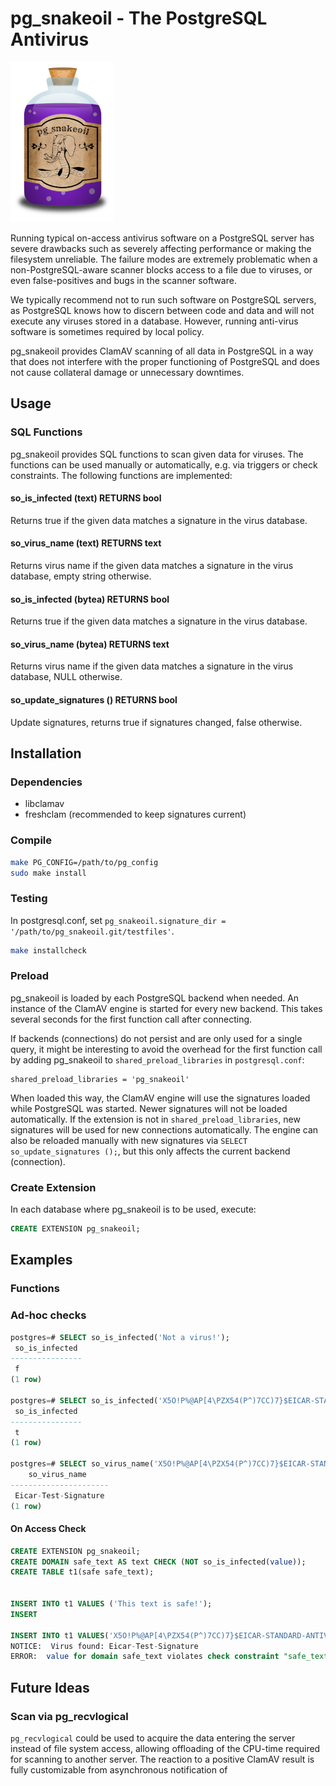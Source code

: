 # pg_snakeoil - The PostgreSQL Antivirus

<img src="images/pg_snakeoil_logo.png" height="256">

Running typical on-access antivirus software on a PostgreSQL server has severe
drawbacks such as severely affecting performance or making the filesystem
unreliable.  The failure modes are extremely problematic when a
non-PostgreSQL-aware scanner blocks access to a file due to viruses, or even
false-positives and bugs in the scanner software.

We typically recommend not to run such software on PostgreSQL servers, as
PostgreSQL knows how to discern between code and data and will not execute any
viruses stored in a database. However, running anti-virus software is sometimes
required by local policy.

pg_snakeoil provides ClamAV scanning of all data in PostgreSQL in a way that
does not interfere with the proper functioning of PostgreSQL and does not cause
collateral damage or unnecessary downtimes.

## Usage

### SQL Functions

pg_snakeoil provides SQL functions to scan given data for viruses. The
functions can be used manually or automatically, e.g. via triggers or check
constraints. The following functions are implemented:

#### so_is_infected (text) RETURNS bool

Returns true if the given data matches a signature in the virus database.

#### so_virus_name (text) RETURNS text

Returns virus name if the given data matches a signature in the virus database, empty string otherwise.

#### so_is_infected (bytea) RETURNS bool

Returns true if the given data matches a signature in the virus database.

#### so_virus_name (bytea) RETURNS text

Returns virus name if the given data matches a signature in the virus database,
NULL otherwise.

#### so_update_signatures () RETURNS bool

Update signatures, returns true if signatures changed, false otherwise.


## Installation

### Dependencies

* libclamav
* freshclam (recommended to keep signatures current)

### Compile

```bash
make PG_CONFIG=/path/to/pg_config
sudo make install
```

### Testing

In postgresql.conf, set `pg_snakeoil.signature_dir = '/path/to/pg_snakeoil.git/testfiles'`.

```bash
make installcheck
```

### Preload

pg_snakeoil is loaded by each PostgreSQL backend when needed.
An instance of the ClamAV engine is started for every new backend.
This takes several seconds for the first function call after connecting.

If backends (connections) do not persist and are only used for a single query, it might be interesting to avoid the overhead for the first function call by adding pg_snakeoil to `shared_preload_libraries` in
`postgresql.conf`:

```
shared_preload_libraries = 'pg_snakeoil'
```

When loaded this way, the ClamAV engine will use the signatures loaded while PostgreSQL was started.
Newer signatures will not be loaded automatically.
If the extension is not in `shared_preload_libraries`, new signatures will be used for new connections automatically.
The engine can also be reloaded manually with new signatures via `SELECT so_update_signatures ();`, but this only affects the current backend (connection).

### Create Extension

In each database where pg_snakeoil is to be used, execute:

```SQL
CREATE EXTENSION pg_snakeoil;
```

## Examples

### Functions

### Ad-hoc checks

```SQL
postgres=# SELECT so_is_infected('Not a virus!');
 so_is_infected
----------------
 f
(1 row)

postgres=# SELECT so_is_infected('X5O!P%@AP[4\PZX54(P^)7CC)7}$EICAR-STANDARD-ANTIVIRUS-TEST-FILE!$H+H*');
 so_is_infected
----------------
 t
(1 row)

postgres=# SELECT so_virus_name('X5O!P%@AP[4\PZX54(P^)7CC)7}$EICAR-STANDARD-ANTIVIRUS-TEST-FILE!$H+H*');
    so_virus_name
----------------------
 Eicar-Test-Signature
(1 row)
```

#### On Access Check

```SQL
CREATE EXTENSION pg_snakeoil;
CREATE DOMAIN safe_text AS text CHECK (NOT so_is_infected(value));
CREATE TABLE t1(safe safe_text);


INSERT INTO t1 VALUES ('This text is safe!');
INSERT

INSERT INTO t1 VALUES('X5O!P%@AP[4\PZX54(P^)7CC)7}$EICAR-STANDARD-ANTIVIRUS-TEST-FILE!$H+H*');
NOTICE:  Virus found: Eicar-Test-Signature
ERROR:  value for domain safe_text violates check constraint "safe_text_check"
```

## Future Ideas

### Scan via pg_recvlogical

`pg_recvlogical` could be used to acquire the data entering the server
instead of file system access, allowing offloading of the CPU-time
required for scanning to another server. The reaction to a positive
ClamAV result is fully customizable from asynchronous notification of
